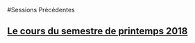 #Sessions Précédentes
## [Le cours du semestre de printemps 2018](https://explorweb.github.io/cours2018/)
